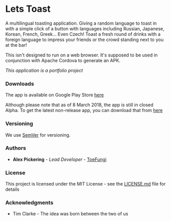 # Lets Toast

A multilingual toasting application. Giving a random language to toast in with a simple click of a button with languages including Russian, Japanese, Korean,
 French, Greek... Even Czech! Toast a fresh round of drinks with a foreign language to impress your friends or the crowd standing next to you at the bar!

This isn't designed to run on a web browser. It's supposed to be used in conjunction with Apache Cordova to generate an APK.

*This application is a portfolio project*

### Downloads

The app is available on Google Play Store [here](https://play.google.com/store/apps/details?id=com.thetoefungi.toaster)

Although please note that as of 8 March 2018, the app is still in closed Alpha. To get the latest non-release app,
you can download that from [here](https://downloads.thetoefungi.co.za/lets-toast.apk)

### Versioning

We use [SemVer](http://semver.org/) for versioning.

### Authors

* **Alex Pickering** - *Lead Developer* - [ToeFungi](https://github.com/ToeFungi)

### License

This project is licensed under the MIT License - see the [LICENSE.md](LICENSE.md) file for details

### Acknowledgments
- Tim Clarke - The idea was born between the two of us
